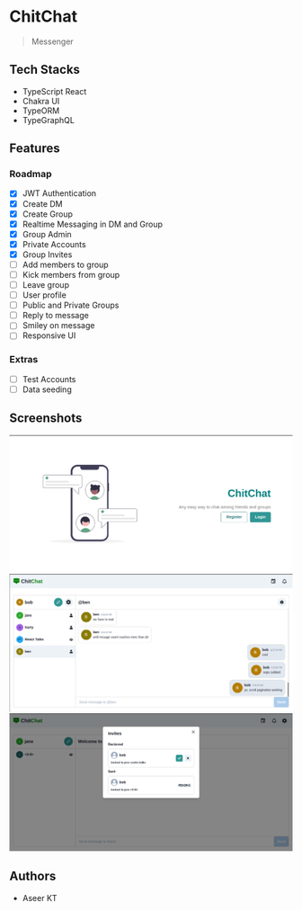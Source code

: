 # ChitChat

> Messenger

## Tech Stacks

- TypeScript React
- Chakra UI
- TypeORM
- TypeGraphQL

## Features

### Roadmap

- [x] JWT Authentication
- [x] Create DM
- [x] Create Group
- [x] Realtime Messaging in DM and Group
- [x] Group Admin
- [x] Private Accounts
- [x] Group Invites
- [ ] Add members to group
- [ ] Kick members from group
- [ ] Leave group
- [ ] User profile
- [ ] Public and Private Groups
- [ ] Reply to message
- [ ] Smiley on message
- [ ] Responsive UI

### Extras

- [ ] Test Accounts
- [ ] Data seeding

## Screenshots

![ChitChat Home Page](/assets/chiti-chat-home.png)
![Main Chat UI](/assets/chiti-chat-msg-ss.png)
![Invite Modal](/assets/chiti_chat_invite.png)

## Authors

- Aseer KT
